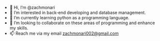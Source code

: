 - 👋 Hi, I’m @zachmonari
- 👀 I’m interested in back-end developing and database management.
- 🌱 I’m currently learning python as a programming language.
- 💞️ I’m looking to collaborate on these areas of programming and enhance my skills.
- 📫 Reach me via my email zachmonari002@gmail.com

<!---
zachmonari/zachmonari is a ✨ special ✨ repository because its `README.md` (this file) appears on your GitHub profile.
You can click the Preview link to take a look at your changes.
--->
